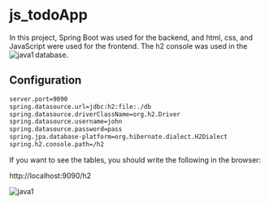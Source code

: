 # js_todoApp

In this project, Spring Boot was used for the backend, and html, css, and JavaScript were used for the frontend. The h2 console was used in the database.
 <img align="left" src="https://github.com/AkhmatovNurbek/js_todoApp/blob/master/src/main/resources/img.png" alt="java1" /> 




## Configuration



```bash
server.port=9090
spring.datasource.url=jdbc:h2:file:./db
spring.datasource.driverClassName=org.h2.Driver
spring.datasource.username=john
spring.datasource.password=pass
spring.jpa.database-platform=org.hibernate.dialect.H2Dialect
spring.h2.console.path=/h2
```

If you want to see the tables, you should write the following in the browser:

http://localhost:9090/h2

 <img align="left" src="https://github.com/AkhmatovNurbek/js_todoApp/blob/master/src/main/resources/img_1.png" alt="java1" /> 
